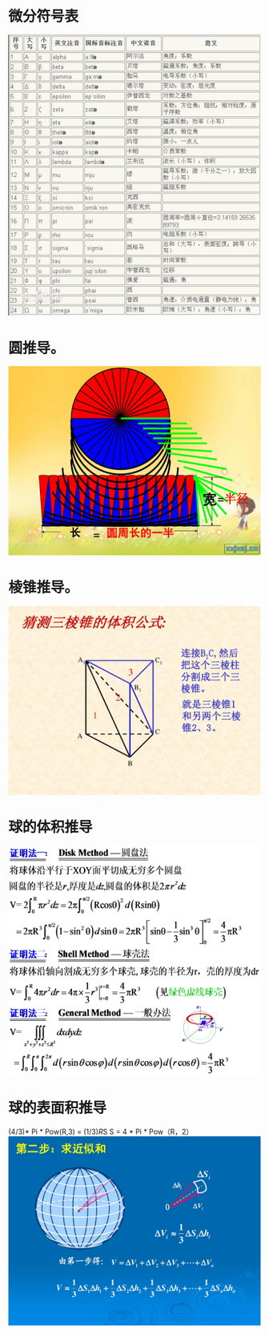 # 微分符号表
![image](https://github.com/whisperlin/mydoc/blob/master/%E5%9B%BE%E5%BD%A2%E5%AD%A6%E8%AE%BA%E6%96%87/%E5%AD%A6%E4%B9%A0%E7%AC%94%E8%AE%B0/s.jpg)

# 圆推导。
![image](https://github.com/whisperlin/mydoc/blob/master/%E5%9B%BE%E5%BD%A2%E5%AD%A6%E8%AE%BA%E6%96%87/%E5%AD%A6%E4%B9%A0%E7%AC%94%E8%AE%B0/round.jpg)


# 棱锥推导。
![image](https://github.com/whisperlin/mydoc/blob/master/%E5%9B%BE%E5%BD%A2%E5%AD%A6%E8%AE%BA%E6%96%87/%E5%AD%A6%E4%B9%A0%E7%AC%94%E8%AE%B0/linzui.jpg)

# 球的体积推导
![image](https://github.com/whisperlin/mydoc/blob/master/%E5%9B%BE%E5%BD%A2%E5%AD%A6%E8%AE%BA%E6%96%87/%E5%AD%A6%E4%B9%A0%E7%AC%94%E8%AE%B0/qiu1.png)

# 球的表面积推导 
(4/3)* Pi * Pow(R,3)  = (1/3)*R*S
S = 4 * Pi * Pow（R，2） 
![image](https://github.com/whisperlin/mydoc/blob/master/%E5%9B%BE%E5%BD%A2%E5%AD%A6%E8%AE%BA%E6%96%87/%E5%AD%A6%E4%B9%A0%E7%AC%94%E8%AE%B0/qiubiaomian.jpg)




